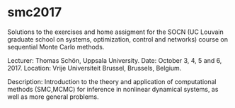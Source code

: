 # smc2017
Solutions to the exercises and home assigment for the SOCN (UC Louvain graduate school on systems, optimization, control and networks) course on sequential Monte Carlo methods.

Lecturer: Thomas Schön, Uppsala University.
Date: October 3, 4, 5 and 6, 2017.
Location: Vrije Universiteit Brussel, Brussels, Belgium.

Description:  Introduction to the theory and application of computational methods (SMC,MCMC) for inference in nonlinear dynamical systems, as well as more general problems.
